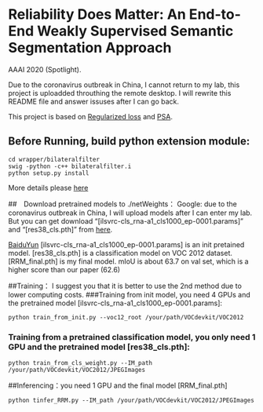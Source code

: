 # Reliability Does Matter: An End-to-End Weakly Supervised Semantic Segmentation Approach
AAAI 2020 (Spotlight).

Due to the coronavirus outbreak in China, I cannot return to my lab, this project is uploadded throuthing the remote desktop.
I will rewrite this README file and answer issuses after I can go back.

This project is based on [Regularized loss](https://github.com/meng-tang/rloss) and [PSA](https://github.com/jiwoon-ahn/psa).

## Before Running, build python extension module:
```
cd wrapper/bilateralfilter
swig -python -c++ bilateralfilter.i
python setup.py install
```
More details please [here](https://github.com/meng-tang/rloss/tree/master/pytorch)

##　Download pretrained models to ./netWeights：
Google: due to the coronavirus outbreak in China, I will upload models after I can enter my lab. But you can get
download “[ilsvrc-cls_rna-a1_cls1000_ep-0001.params]” and “[res38_cls.pth]” from [here](https://github.com/jiwoon-ahn/psa).

[BaiduYun](https://pan.baidu.com/s/15AwO6Jn9vQQtThE02QOefw)
[ilsvrc-cls_rna-a1_cls1000_ep-0001.params] is an init pretained model.
[res38_cls.pth] is a classification model on VOC 2012 dataset.
[RRM_final.pth] is my final model. mIoU is about 63.7 on val set, which is a higher score than our paper (62.6)

##Training：
I suggest you that it is better to use the 2nd method due to lower computing costs.
###Training from init model, you need 4 GPUs and the pretrained model [ilsvrc-cls_rna-a1_cls1000_ep-0001.params]:
```
python train_from_init.py --voc12_root /your/path/VOCdevkit/VOC2012
```
 
### Training from a pretrained classification model, you only need 1 GPU and the pretrained model [res38_cls.pth]:
```
python train_from_cls_weight.py --IM_path /your/path/VOCdevkit/VOC2012/JPEGImages
```
##Inferencing：you need 1 GPU and the final model [RRM_final.pth]
```
python tinfer_RRM.py --IM_path /your/path/VOCdevkit/VOC2012/JPEGImages
```
